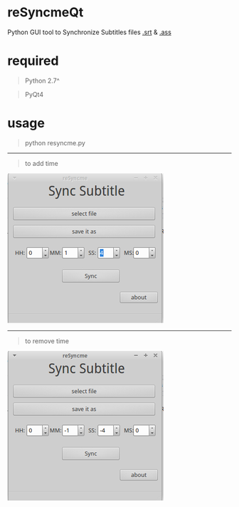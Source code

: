 # reSyncmeQt
Python GUI tool to Synchronize Subtitles files [.srt](https://en.wikipedia.org/wiki/SubRip) & [.ass](https://en.wikipedia.org/wiki/SubStation_Alpha)


# required

> Python 2.7^

> PyQt4 

# usage

> python resyncme.py

-------------

> to add time 

![png](https://raw.githubusercontent.com/MGF15/reSyncmeQt/master/add.png)

-------------

> to remove time

![img](https://raw.githubusercontent.com/MGF15/reSyncmeQt/master/remove.png)
